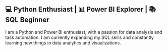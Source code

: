 ## 💻 Python Enthusiast | 📊 Power BI Explorer | 📚 SQL Beginner
I am a Python and Power BI enthusiast, with a passion for data analysis and task automation. I am currently expanding my SQL skills and constantly learning new things in data analytics and visualizations.
<!--
**michchallll/michchallll** is a ✨ _special_ ✨ repository because its `README.md` (this file) appears on your GitHub profile.

Here are some ideas to get you started:

- 🔭 I’m currently working on ...
- 🌱 I’m currently learning ...
- 👯 I’m looking to collaborate on ...
- 🤔 I’m looking for help with ...
- 💬 Ask me about ...
- 📫 How to reach me: ...
- 😄 Pronouns: ...
- ⚡ Fun fact: ...
-->
